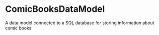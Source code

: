 # ComicBooksDataModel
A data model connected to a SQL database for storing information about comic books
